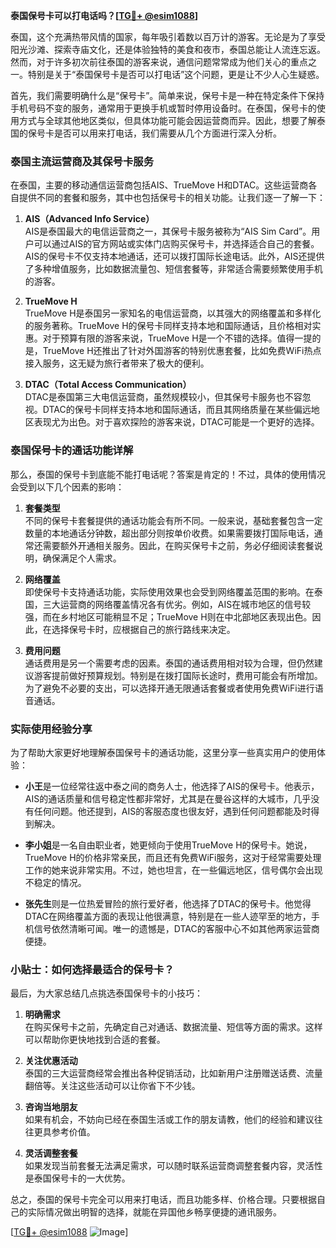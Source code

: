 **泰国保号卡可以打电话吗？[[TG💪+ @esim1088](https://t.me/s/esim1088)]**

泰国，这个充满热带风情的国家，每年吸引着数以百万计的游客。无论是为了享受阳光沙滩、探索寺庙文化，还是体验独特的美食和夜市，泰国总能让人流连忘返。然而，对于许多初次前往泰国的游客来说，通信问题常常成为他们关心的重点之一。特别是关于“泰国保号卡是否可以打电话”这个问题，更是让不少人心生疑惑。

首先，我们需要明确什么是“保号卡”。简单来说，保号卡是一种在特定条件下保持手机号码不变的服务，通常用于更换手机或暂时停用设备时。在泰国，保号卡的使用方式与全球其他地区类似，但具体功能可能会因运营商而异。因此，想要了解泰国的保号卡是否可以用来打电话，我们需要从几个方面进行深入分析。

### 泰国主流运营商及其保号卡服务

在泰国，主要的移动通信运营商包括AIS、TrueMove H和DTAC。这些运营商各自提供不同的套餐和服务，其中也包括保号卡的相关功能。让我们逐一了解一下：

1. **AIS（Advanced Info Service）**  
   AIS是泰国最大的电信运营商之一，其保号卡服务被称为“AIS Sim Card”。用户可以通过AIS的官方网站或实体门店购买保号卡，并选择适合自己的套餐。AIS的保号卡不仅支持本地通话，还可以拨打国际长途电话。此外，AIS还提供了多种增值服务，比如数据流量包、短信套餐等，非常适合需要频繁使用手机的游客。

2. **TrueMove H**  
   TrueMove H是泰国另一家知名的电信运营商，以其强大的网络覆盖和多样化的服务著称。TrueMove H的保号卡同样支持本地和国际通话，且价格相对实惠。对于预算有限的游客来说，TrueMove H是一个不错的选择。值得一提的是，TrueMove H还推出了针对外国游客的特别优惠套餐，比如免费WiFi热点接入服务，这无疑为旅行者带来了极大的便利。

3. **DTAC（Total Access Communication）**  
   DTAC是泰国第三大电信运营商，虽然规模较小，但其保号卡服务也不容忽视。DTAC的保号卡同样支持本地和国际通话，而且其网络质量在某些偏远地区表现尤为出色。对于喜欢探险的游客来说，DTAC可能是一个更好的选择。

### 泰国保号卡的通话功能详解

那么，泰国的保号卡到底能不能打电话呢？答案是肯定的！不过，具体的使用情况会受到以下几个因素的影响：

1. **套餐类型**  
   不同的保号卡套餐提供的通话功能会有所不同。一般来说，基础套餐包含一定数量的本地通话分钟数，超出部分则按单价收费。如果需要拨打国际电话，通常还需要额外开通相关服务。因此，在购买保号卡之前，务必仔细阅读套餐说明，确保满足个人需求。

2. **网络覆盖**  
   即使保号卡支持通话功能，实际使用效果也会受到网络覆盖范围的影响。在泰国，三大运营商的网络覆盖情况各有优劣。例如，AIS在城市地区的信号较强，而在乡村地区可能稍显不足；TrueMove H则在中北部地区表现出色。因此，在选择保号卡时，应根据自己的旅行路线来决定。

3. **费用问题**  
   通话费用是另一个需要考虑的因素。泰国的通话费用相对较为合理，但仍然建议游客提前做好预算规划。特别是在拨打国际长途时，费用可能会有所增加。为了避免不必要的支出，可以选择开通无限通话套餐或者使用免费WiFi进行语音通话。

### 实际使用经验分享

为了帮助大家更好地理解泰国保号卡的通话功能，这里分享一些真实用户的使用体验：

- **小王**是一位经常往返中泰之间的商务人士，他选择了AIS的保号卡。他表示，AIS的通话质量和信号稳定性都非常好，尤其是在曼谷这样的大城市，几乎没有任何问题。他还提到，AIS的客服态度也很友好，遇到任何问题都能及时得到解决。

- **李小姐**是一名自由职业者，她更倾向于使用TrueMove H的保号卡。她说，TrueMove H的价格非常亲民，而且还有免费WiFi服务，这对于经常需要处理工作的她来说非常实用。不过，她也坦言，在一些偏远地区，信号偶尔会出现不稳定的情况。

- **张先生**则是一位热爱冒险的旅行爱好者，他选择了DTAC的保号卡。他觉得DTAC在网络覆盖方面的表现让他很满意，特别是在一些人迹罕至的地方，手机信号依然清晰可闻。唯一的遗憾是，DTAC的客服中心不如其他两家运营商便捷。

### 小贴士：如何选择最适合的保号卡？

最后，为大家总结几点挑选泰国保号卡的小技巧：

1. **明确需求**  
   在购买保号卡之前，先确定自己对通话、数据流量、短信等方面的需求。这样可以帮助你更快地找到合适的套餐。

2. **关注优惠活动**  
   泰国的三大运营商经常会推出各种促销活动，比如新用户注册赠送话费、流量翻倍等。关注这些活动可以让你省下不少钱。

3. **咨询当地朋友**  
   如果有机会，不妨向已经在泰国生活或工作的朋友请教，他们的经验和建议往往更具参考价值。

4. **灵活调整套餐**  
   如果发现当前套餐无法满足需求，可以随时联系运营商调整套餐内容，灵活性是泰国保号卡的一大优势。

总之，泰国的保号卡完全可以用来打电话，而且功能多样、价格合理。只要根据自己的实际情况做出明智的选择，就能在异国他乡畅享便捷的通讯服务。

[[TG💪+ @esim1088](https://t.me/s/esim1088) ![Image](https://i.postimg.cc/4NQfJmqS/Snipaste-2025-05-13-00-14-12.png)]